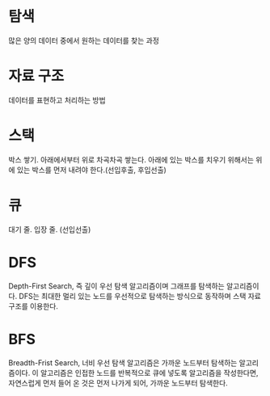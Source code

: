  # 탐색

 많은 양의 데이터 중에서 원하는 데이터를 찾는 과정
 
 # 자료 구조

 데이터를 표현하고 처리하는 방법

 # 스택
 
 박스 쌓기. 아래에서부터 위로 차곡차곡 쌓는다. 아래에 있는 박스를 치우기 위해서는 위에 있는 박스를 먼저 내려야 한다.(선입후출, 후입선출)

 # 큐

 대기 줄. 입장 줄. (선입선출)

 # DFS

 Depth-First Search, 즉 깊이 우선 탐색 알고리즘이며 그래프를 탐색하는 알고리즘이다. DFS는 최대한 멀리 있는 노드를 우선적으로 탐색하는 방식으로 동작하며 스택 자료구조를 이용한다.

 # BFS

 Breadth-Frist Search, 너비 우선 탐색 알고리즘은 가까운 노드부터 탐색하는 알고리즘이다. 이 알고리즘은 인접한 노드를 반복적으로 큐에 넣도록 알고리즘을 작성한다면, 자연스럽게 먼저 들어 온 것은 먼저 나가게 되어, 가까운 노드부터 탐색한다.